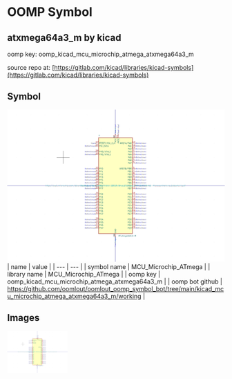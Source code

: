 # OOMP Symbol  
## atxmega64a3_m  by kicad  
  
oomp key: oomp_kicad_mcu_microchip_atmega_atxmega64a3_m  
  
source repo at: [https://gitlab.com/kicad/libraries/kicad-symbols](https://gitlab.com/kicad/libraries/kicad-symbols)  
## Symbol  
  
[![working.png](working_600.png)](working.png)  
| name | value | 
| --- | --- | 
| symbol name | MCU_Microchip_ATmega | 
| library name | MCU_Microchip_ATmega | 
| oomp key | oomp_kicad_mcu_microchip_atmega_atxmega64a3_m | 
| oomp bot github | https://github.com/oomlout/oomlout_oomp_symbol_bot/tree/main/kicad_mcu_microchip_atmega_atxmega64a3_m/working | 
## Images  
  
[![working.png](working_140.png)](working.png)  
